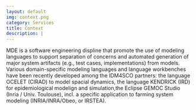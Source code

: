 ```yaml
---
layout: default
img: context.png
category: Services
title: Context
description: |
---
```

MDE is a software engineering displine that promote the use of modeling languages to support separation of concerns and automated generation of major system artifacts (e.g., test cases, implementations) from models. Various domain-specific modeling languages and language workbenches have been recently developed among the IDM4SCO partners: the language OCELET (CIRAD) to model spacial dynamics, the language KENDRICK (IRD) for epidemiological modelign and simulation,the Eclipse GEMOC Studio (Inria / Univ. Toulouse), incl. a specific application to farming system modeling (INRIA/INRA/Obeo, or IRSTEA).
